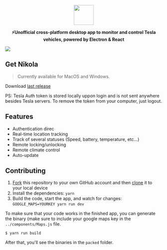<p align="center">
  <img src="https://firebasestorage.googleapis.com/v0/b/nikola-ffeaf.appspot.com/o/logonovo.svg?alt=media&token=0370731f-6240-41bb-bb30-db1db4947655" height="64">
  <p align="center"><strong>⚡Unofficial cross-platform desktop app to monitor and control Tesla vehicles, powered by Electron & React</strong><p>
<img src="https://firebasestorage.googleapis.com/v0/b/nikola-ffeaf.appspot.com/o/newbg.png?alt=media&token=57f736b0-59e7-44b4-968f-915e44e5c4f8">

## Get Nikola

> Currently available for MacOS and Windows.

Download [last release](https://github.com/geraldoramos/nikola/releases/latest)

PS: Tesla Auth token is stored locally uppon login and is not sent anywhere besides Tesla servers. To remove the token from your computer, just logout.

## Features

* Authentication direc
* Real-time location tracking
* Track of several statuses (Speed, battery, temperature, etc...)
* Remote locking/unlocking
* Remote climate control
* Auto-update


## Contributing

1. [Fork](https://help.github.com/articles/fork-a-repo/) this repository to your own GitHub account and then [clone](https://help.github.com/articles/cloning-a-repository/) it to your local device
2. Install the dependencies: `yarn`
3. Build the code, start the app, and watch for changes: `GOOGLE_MAPS=YOURKEY yarn run dev`

To make sure that your code works in the finished app, you can generate the binary (make sure to include your google maps key in the `../components/Maps.js` file.

```
$ yarn run build
```

After that, you'll see the binaries in the `packed` folder.

